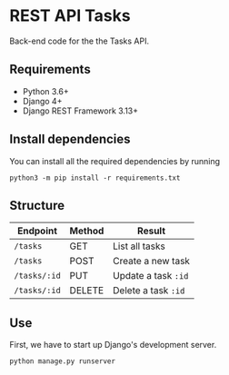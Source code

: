 # REST API Tasks

Back-end code for the the Tasks API.

## Requirements

* Python 3.6+
* Django 4+
* Django REST Framework 3.13+

## Install dependencies

You can install all the required dependencies by running

    python3 -m pip install -r requirements.txt

## Structure

| Endpoint      | Method  |  Result             |
|---------------|---------|---------------------|
| `/tasks`      |   GET   | List all tasks      |
| `/tasks`      | POST    | Create a new task   |
| `/tasks/:id`  | PUT     | Update a task `:id` |
| `/tasks/:id`  | DELETE  | Delete a task `:id` |


## Use

First, we have to start up Django's development server.

    python manage.py runserver


